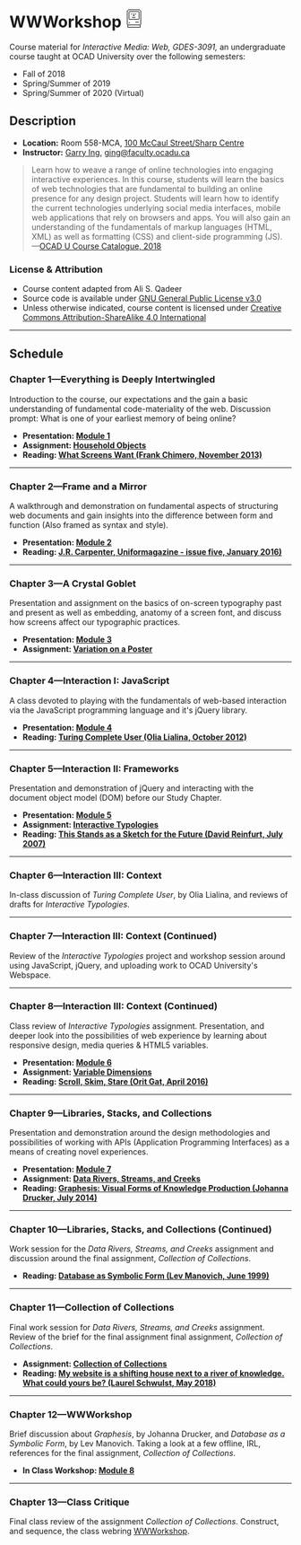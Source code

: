 # WWWorkshop ![Susan Kare, Macintosh Icons, 1984](./media/susan-kare-icons.gif)

Course material for _Interactive Media: Web, GDES-3091,_ an undergraduate course taught at OCAD University over the following semesters:
- Fall of 2018
- Spring/Summer of 2019
- Spring/Summer of 2020 (Virtual)

## Description

- **Location:**  Room 558-MCA, [100 McCaul Street/Sharp Centre](https://goo.gl/maps/FvQJx42HD262)
- **Instructor:** [Garry Ing](https://garrying.com), ging@faculty.ocadu.ca

> Learn how to weave a range of online technologies into engaging interactive experiences. In this course, students will learn the basics of web technologies that are fundamental to building an online presence for any design project. Students will learn how to identify the current technologies underlying social media interfaces, mobile web applications that rely on browsers and apps. You will also gain an understanding of the fundamentals of markup languages (HTML, XML) as well as formatting (CSS) and client-side programming (JS). —[OCAD U Course Catalogue, 2018](https://selfservice.ocadu.ca/Student/Courses)

### License & Attribution

- Course content adapted from Ali S. Qadeer
- Source code is available under [GNU General Public License v3.0](./LICENSE)
- Unless otherwise indicated, course content is licensed under [Creative Commons Attribution-ShareAlike 4.0 International](https://creativecommons.org/licenses/by-sa/4.0/)

___

## Schedule

### Chapter 1—Everything is Deeply Intertwingled

Introduction to the course, our expectations and the gain a basic understanding of fundamental code-materiality of the web. Discussion prompt: What is one of your earliest memory of being online?

- **Presentation: [Module 1](./module-1-everything-is-deeply-intertwingled/lecture-01.pdf)**
- **Assignment: [Household Objects](./assignments/household-objects.md)**
- **Reading: [What Screens Want (Frank Chimero, November 2013)](./readings.md#what-screens-want)**

___

### Chapter 2—Frame and a Mirror

A walkthrough and demonstration on fundamental aspects of structuring web documents and gain insights into the difference between form and function (Also framed as syntax and style).

- **Presentation: [Module 2](./module-2-frame-and-a-mirror/lecture-02.pdf)**
- **Reading: [J.R. Carpenter, Uniformagazine - issue five, January 2016)](./readings.md#a-handmade-web)**

___

### Chapter 3—A Crystal Goblet

Presentation and assignment on the basics of on-screen typography past and present as well as embedding, anatomy of a screen font, and discuss how screens affect our typographic practices.

- **Presentation: [Module 3](./module-3-a-crystal-goblet/lecture-03.pdf)**
- **Assignment: [Variation on a Poster](./assignments/variation-on-a-poster.md)**

___

### Chapter 4—Interaction I: JavaScript

A class devoted to playing with the fundamentals of web-based interaction via the JavaScript programming language and it's jQuery library.

- **Presentation: [Module 4](./module-4-interaction-1/lecture-04.pdf)**
- **Reading: [Turing Complete User (Olia Lialina, October 2012)](./readings.md#turing-complete-user)**

___

### Chapter 5—Interaction II: Frameworks

Presentation and demonstration of jQuery and interacting with the document object model (DOM) before our Study Chapter.

- **Presentation: [Module 5](./module-5-interaction-2/lecture-05.pdf)**
- **Assignment: [Interactive Typologies](./assignments/interactive-typologies.md)**
- **Reading: [This Stands as a Sketch for the Future (David Reinfurt, July 2007)](./readings.md#this-stands-as-a-sketch-for-the-future)**

___

### Chapter 6—Interaction III: Context

In-class discussion of _Turing Complete User_, by Olia Lialina, and reviews of drafts for _Interactive Typologies_.

___

### Chapter 7—Interaction III: Context (Continued)

Review of the _Interactive Typologies_ project and workshop session around using JavaScript, jQuery, and uploading work to OCAD University's Webspace.

___

### Chapter 8—Interaction III: Context (Continued)

Class review of _Interactive Typologies_ assignment. Presentation, and deeper look into the possibilities of web experience by learning about responsive design, media queries & HTML5 variables.

- **Presentation: [Module 6](./module-6-interaction-3/lecture-06.pdf)**
- **Assignment: [Variable Dimensions](./assignments/variable-dimensions.md)**
- **Reading: [Scroll, Skim, Stare (Orit Gat, April 2016)](./readings.md#scroll-skim-stare)**

___

### Chapter 9—Libraries, Stacks, and Collections

Presentation and demonstration around the design methodologies and possibilities of working with APIs (Application Programming Interfaces) as a means of creating novel experiences.

- **Presentation: [Module 7](./module-7-libraries-stacks-collections/lecture-07.pdf)**
- **Assignment: [Data Rivers, Streams, and Creeks](./assignments/data-rivers-streams-creeks.md)**
- **Reading: [Graphesis: Visual Forms of Knowledge Production (Johanna Drucker, July 2014)](./readings.md#graphesis-visual-forms-of-knowledge-production)**

___

### Chapter 10—Libraries, Stacks, and Collections (Continued)

Work session for the _Data Rivers, Streams, and Creeks_ assignment and discussion around the final assignment, _Collection of Collections_.

- **Reading: [Database as Symbolic Form (Lev Manovich, June 1999)](./readings.md#database-as-symbolic-form)**

___

### Chapter 11—Collection of Collections

Final work session for _Data Rivers, Streams, and Creeks_ assignment. Review of the brief for the final assignment final assignment, _Collection of Collections_.

- **Assignment: [Collection of Collections](./assignments/collection-of-collections.md)**
- **Reading: [My website is a shifting house next to a river of knowledge. What could yours be? (Laurel Schwulst, May 2018)](./readings.md#my-website-is-a-shifting-house-next-to-a-river-of-knowledge-what-could-yours-be)**

___

### Chapter 12—WWWorkshop

Brief discussion about _Graphesis_, by Johanna Drucker, and _Database as a Symbolic Form_, by Lev Manovich. Taking  a look at a few offline, IRL, references for the final assignment, _Collection of Collections_.

- **In Class Workshop: [Module 8](./module-8-wwworkshop/README.md)**

___

### Chapter 13—Class Critique

Final class review of the assignment _Collection of Collections_. Construct, and sequence, the class webring [WWWorkshop](https://wwworkshop.org).
